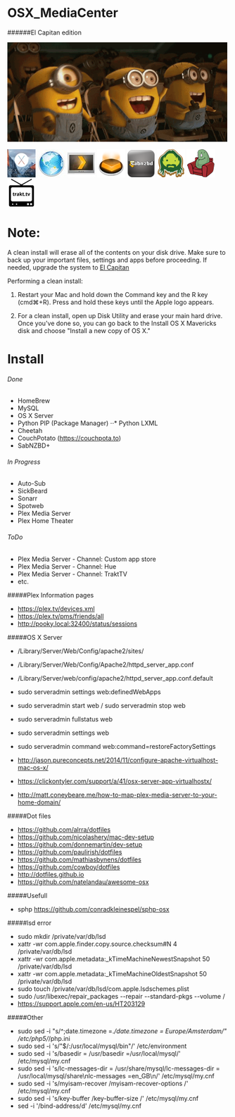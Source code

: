 # OSX_MediaCenter
######El Capitan edition

![minions](img/cheering_minions.gif)

![El_Capitan](img/elcapitan_64x64.jpg)
![OSX_Server](img/osx_server_64x64.jpg)
![Plex_Client](img/plex_client_64x64.jpg)
![Plex_Server](img/plex_server_64x64.png)
![SABnzbd](img/sabnzbd_64x64.png)
![SickBeard](img/sickBeard_64x64.png)
![CouchPotato](img/couchpotato_64x64.png)
![Trakt](img/trakt_64x64.png)


Note:
=====
A clean install will erase all of the contents on your disk drive. Make sure to back up your important files, settings and apps before proceeding. If needed, upgrade the system to [El Capitan](https://itunes.apple.com/nl/app/os-x-el-capitan/id1018109117)

Performing a clean install:

1. Restart your Mac and hold down the Command key and the R key (cmd⌘+R). Press and hold these keys until the Apple logo appears.

2. For a clean install, open up Disk Utility and erase your main hard drive. Once you've done so, you can go back to the Install OS X Mavericks disk and choose "Install a new copy of OS X."


Install 
=====
###### Done
- HomeBrew
- MySQL
- OS X Server
- Python PIP (Package Manager)
⋅⋅* Python LXML
- Cheetah
- CouchPotato (https://couchpota.to)
- SabNZBD+

###### In Progress
- Auto-Sub
- SickBeard
- Sonarr
- Spotweb
- Plex Media Server
- Plex Home Theater

###### ToDo
- Plex Media Server - Channel: Custom app store
- Plex Media Server - Channel: Hue
- Plex Media Server - Channel: TraktTV
- etc.



#####Plex Information pages
- https://plex.tv/devices.xml
- https://plex.tv/pms/friends/all
- http://pooky.local:32400/status/sessions

#####OS X Server
- /Library/Server/Web/Config/apache2/sites/
- /Library/Server/Web/Config/Apache2/httpd_server_app.conf
- /Library/Server/web/config/apache2/httpd_server_app.conf.default

- sudo serveradmin settings web:definedWebApps
- sudo serveradmin start web / sudo serveradmin stop web
- sudo serveradmin fullstatus web
- sudo serveradmin settings web
- sudo serveradmin command web:command=restoreFactorySettings

- http://jason.pureconcepts.net/2014/11/configure-apache-virtualhost-mac-os-x/
- https://clickontyler.com/support/a/41/osx-server-app-virtualhostx/
- http://matt.coneybeare.me/how-to-map-plex-media-server-to-your-home-domain/

#####Dot files
- https://github.com/alrra/dotfiles
- https://github.com/nicolashery/mac-dev-setup
- https://github.com/donnemartin/dev-setup
- https://github.com/paulirish/dotfiles
- https://github.com/mathiasbynens/dotfiles
- https://github.com/cowboy/dotfiles
- http://dotfiles.github.io
- https://github.com/natelandau/awesome-osx

#####Usefull
- sphp https://github.com/conradkleinespel/sphp-osx

#####lsd error
- sudo mkdir /private/var/db/lsd
- xattr -wr com.apple.finder.copy.source.checksum#N 4 /private/var/db/lsd
- xattr -wr com.apple.metadata:_kTimeMachineNewestSnapshot 50 /private/var/db/lsd
- xattr -wr com.apple.metadata:_kTimeMachineOldestSnapshot 50 /private/var/db/lsd
- sudo touch /private/var/db/lsd/com.apple.lsdschemes.plist
- sudo /usr/libexec/repair_packages --repair --standard-pkgs --volume /
- https://support.apple.com/en-us/HT203129

#####Other
- sudo sed -i "s/^;date.timezone =.*/date.timezone = Europe\/Amsterdam/" /etc/php5/*/php.ini
- sudo sed -i 's/"$/:\/usr\/local\/mysql\/bin"/' /etc/environment
- sudo sed -i 's/basedir		= \/usr/basedir		=\/usr\/local\/mysql/' /etc/mysql/my.cnf
- sudo sed -i 's/lc-messages-dir	= \/usr\/share\/mysql/lc-messages-dir = \/usr\/local\/mysql\/share\nlc-messages		=en_GB\n/' /etc/mysql/my.cnf
- sudo sed -i 's/myisam-recover	/myisam-recover-options	/' /etc/mysql/my.cnf
- sudo sed -i 's/key-buffer   /key-buffer-size /' /etc/mysql/my.cnf
- sed -i '/bind-address/d' /etc/mysql/my.cnf
